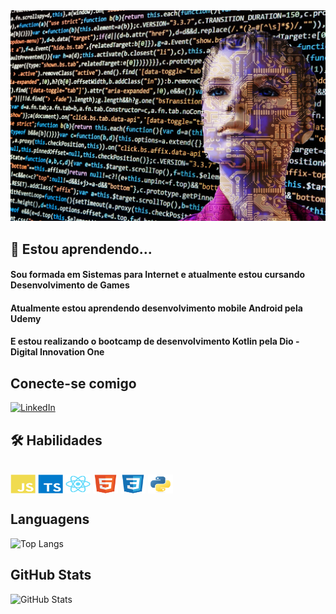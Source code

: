 <center><img src="https://github.com/lucimarNeves/lucimarNeves/blob/main/tecnologia2.jpg"></center>


## 🧠 Estou aprendendo...
#### Sou formada em Sistemas para Internet e atualmente estou cursando Desenvolvimento de Games
#### Atualmente estou aprendendo desenvolvimento mobile Android pela Udemy
#### E estou realizando o bootcamp de  desenvolvimento Kotlin pela Dio - Digital Innovation One


## Conecte-se comigo
[![LinkedIn](https://img.shields.io/badge/LinkedIn-%230077B5??style=for-the-badge&logo=linkedin&logoColor=white)](https://www.linkedin.com/in/lucimar-neves)



## 🛠 Habilidades

<div style="display: inline_block"><br>
  <img align="center" alt="Rafa-Js" height="30" width="40" src="https://raw.githubusercontent.com/devicons/devicon/master/icons/javascript/javascript-plain.svg">
  <img align="center" alt="Rafa-Ts" height="30" width="40" src="https://raw.githubusercontent.com/devicons/devicon/master/icons/typescript/typescript-plain.svg">
  <img align="center" alt="Rafa-React" height="30" width="40" src="https://raw.githubusercontent.com/devicons/devicon/master/icons/react/react-original.svg">
  <img align="center" alt="Rafa-HTML" height="30" width="40" src="https://raw.githubusercontent.com/devicons/devicon/master/icons/html5/html5-original.svg">
  <img align="center" alt="Rafa-CSS" height="30" width="40" src="https://raw.githubusercontent.com/devicons/devicon/master/icons/css3/css3-original.svg">
  <img align="center" alt="Rafa-Python" height="30" width="40" src="https://raw.githubusercontent.com/devicons/devicon/master/icons/python/python-original.svg">
</div>

## Languagens

![Top Langs](https://github-readme-stats-git-masterrstaa-rickstaa.vercel.app/api/top-langs/?username=lucimarNeves&layout=compact&bg_color=000&border_color=30A3DC&title_color=E94D5F&text_color=FFF&hide_title=true&hide_stars)



## GitHub Stats
![GitHub Stats](https://github-readme-stats.vercel.app/api?username=lucimarNeves&theme=transparent&bg_color=4F4F4F&border_color=30A3DC&show_icons=true&icon_color=D3D3D3&title_color=fff&text_color=FFF&hide_title=true&hide_stars)


